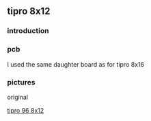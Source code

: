 ## tipro 8x12

### introduction

### pcb

I used the same daughter board as for tipro 8x16

### pictures

original

  [tipro 96 8x12](pics/tipro/m8x12-orig.jpg)

